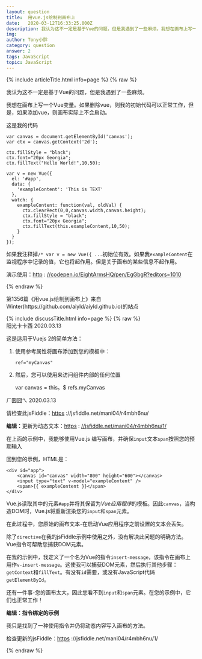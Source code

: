 ```yaml
---
layout: question
title:  用vue.js绘制到画布上
date:   2020-03-12T16:33:25.000Z
description: 我认为这不一定是基于Vue的问题，但是我遇到了一些麻烦。我想在画布上写一个Vue变量。如果删除vue，则我的初始代码可以正常工作，但是，如果添加vue...
img: 
author: Tony小胖
category: question
answer: 2
tags: JavaScript
topic: JavaScript
---
```

<div class="article-root">
  <div class="article">
    {% include articleTitle.html info=page %}
    {% raw %}
    <div class="article-content"><p><font style="vertical-align: inherit;"><font style="vertical-align: inherit;">我认为这不一定是基于Vue的问题，但是我遇到了一些麻烦。</font></font></p>

<p><font style="vertical-align: inherit;"><font style="vertical-align: inherit;">我想在画布上写一个Vue变量。</font><font style="vertical-align: inherit;">如果删除vue，则我的初始代码可以正常工作，但是，如果添加vue，则画布实际上不会启动。</font></font></p>

<p><font style="vertical-align: inherit;"><font style="vertical-align: inherit;">这是我的代码</font></font></p>

<pre><code>var canvas = document.getElementById('canvas');<font></font>
var ctx = canvas.getContext('2d');<font></font>
<font></font>
ctx.fillStyle = "black";<font></font>
ctx.font="20px Georgia";<font></font>
ctx.fillText("Hello World!",10,50);<font></font>
<font></font>
var v = new Vue({<font></font>
  el: '#app',<font></font>
  data: {<font></font>
    'exampleContent': 'This is TEXT'<font></font>
  },<font></font>
  watch: {<font></font>
    exampleContent: function(val, oldVal) {<font></font>
      ctx.clearRect(0,0,canvas.width,canvas.height);<font></font>
      ctx.fillStyle = "black";<font></font>
      ctx.font="20px Georgia";<font></font>
      ctx.fillText(this.exampleContent,10,50);<font></font>
    }<font></font>
  }<font></font>
});<font></font>
</code></pre>

<p><font style="vertical-align: inherit;"><font style="vertical-align: inherit;">如果我注释掉</font></font><code>/* var v = new Vue({ ...</code><font style="vertical-align: inherit;"><font style="vertical-align: inherit;">初始位有效。</font><font style="vertical-align: inherit;">如果我</font></font><code>exampleContent</code><font style="vertical-align: inherit;"><font style="vertical-align: inherit;">在监视程序中</font><font style="vertical-align: inherit;">记录的值，</font><font style="vertical-align: inherit;">它也将起作用。</font><font style="vertical-align: inherit;">但是关于画布的某些信息不起作用。</font></font></p>

<p><font style="vertical-align: inherit;"><font style="vertical-align: inherit;">演示使用：</font><a href="http://codepen.io/EightArmsHQ/pen/EgGbgR?editors=1010"><font style="vertical-align: inherit;">http</font></a><font style="vertical-align: inherit;"> :
 </font></font><a href="http://codepen.io/EightArmsHQ/pen/EgGbgR?editors=1010"><font style="vertical-align: inherit;"><font style="vertical-align: inherit;">//codepen.io/EightArmsHQ/pen/EgGbgR?editors=1010</font></font></a></p></div>
    {% endraw %}
  </div>
  <p class="winter_mark">第1356篇《用vue.js绘制到画布上》来自Winter(https://github.com/aiyld/aiyld.github.io)的站点</p>
  <div class="discuss-wrapper">
    {% include discussTitle.html info=page %}
    {% raw %}
    <div class="discuss-list">
    <div class="discuss-item">
        <div class="discuss-parent">
          <div class="discuss-meta">
            <span class="discuss-user">阳光卡卡西</span>
            <span class="discuss-time">2020.03.13</span>
          </div>
          <div class="discuss-comment"><p><font style="vertical-align: inherit;"><font style="vertical-align: inherit;">这是适用于Vuejs 2的简单方法：</font></font></p>

<ol>
<li><p><font style="vertical-align: inherit;"><font style="vertical-align: inherit;">使用参考属性将画布添加到您的模板中： </font></font></p>

<p><code>ref="myCanvas"</code></p></li>
<li><p><font style="vertical-align: inherit;"><font style="vertical-align: inherit;">然后，您可以使用来访问组件内部的任何位置</font></font></p>

<p><font style="vertical-align: inherit;"><font style="vertical-align: inherit;">var canvas = this。$ refs.myCanvas</font></font></p></li>
</ol></div>
        </div></div><div class="discuss-item">
        <div class="discuss-parent">
          <div class="discuss-meta">
            <span class="discuss-user">ㄏ囧囧ㄟ</span>
            <span class="discuss-time">2020.03.13</span>
          </div>
          <div class="discuss-comment"><p><font style="vertical-align: inherit;"><font style="vertical-align: inherit;">请检查此jsFiddle：</font><a href="https://jsfiddle.net/mani04/r4mbh6nu/" rel="noreferrer"><font style="vertical-align: inherit;">https</font></a><font style="vertical-align: inherit;"> ://jsfiddle.net/mani04/r4mbh6nu/</font></font><a href="https://jsfiddle.net/mani04/r4mbh6nu/" rel="noreferrer"><font style="vertical-align: inherit;"></font></a></p>

<p><strong><font style="vertical-align: inherit;"><font style="vertical-align: inherit;">编辑：</font></font></strong><font style="vertical-align: inherit;"><font style="vertical-align: inherit;">更新为动态文本：</font><a href="https://jsfiddle.net/mani04/r4mbh6nu/1/" rel="noreferrer"><font style="vertical-align: inherit;">https</font></a><font style="vertical-align: inherit;"> : </font></font><a href="https://jsfiddle.net/mani04/r4mbh6nu/1/" rel="noreferrer"><font style="vertical-align: inherit;"><font style="vertical-align: inherit;">//jsfiddle.net/mani04/r4mbh6nu/1/</font></font></a></p>

<p><font style="vertical-align: inherit;"><font style="vertical-align: inherit;">在上面的示例中，我能够</font><font style="vertical-align: inherit;">使用Vue.js </font><font style="vertical-align: inherit;">编写画布，并确保</font></font><code>input</code><font style="vertical-align: inherit;"><font style="vertical-align: inherit;">文本</font></font><code>span</code><font style="vertical-align: inherit;"><font style="vertical-align: inherit;">按照您的预期输入</font></font></p>

<p><font style="vertical-align: inherit;"><font style="vertical-align: inherit;">回到您的示例，HTML是：</font></font></p>

<pre class="lang-html prettyprint-override"><code>&lt;div id="app"&gt;<font></font>
    &lt;canvas id="canvas" width="800" height="600"&gt;&lt;/canvas&gt;<font></font>
    &lt;input type="text" v-model="exampleContent" /&gt;<font></font>
    &lt;span&gt;{{ exampleContent }}&lt;/span&gt;<font></font>
&lt;/div&gt;<font></font>
</code></pre>

<p><font style="vertical-align: inherit;"><font style="vertical-align: inherit;">Vue.js读取其中的元素</font></font><code>#app</code><font style="vertical-align: inherit;"><font style="vertical-align: inherit;">并将其保留为</font></font><em><font style="vertical-align: inherit;"><font style="vertical-align: inherit;">Vue应用程序</font></font></em><font style="vertical-align: inherit;"><font style="vertical-align: inherit;">的模板</font><font style="vertical-align: inherit;">。</font><font style="vertical-align: inherit;">因此</font></font><code>canvas</code><font style="vertical-align: inherit;"><font style="vertical-align: inherit;">，</font><font style="vertical-align: inherit;">当构造DOM时，Vue.js将重新渲染</font><font style="vertical-align: inherit;">您的</font></font><code>input</code><font style="vertical-align: inherit;"><font style="vertical-align: inherit;">和</font></font><code>span</code><font style="vertical-align: inherit;"><font style="vertical-align: inherit;">元素。</font></font></p>

<p><font style="vertical-align: inherit;"><font style="vertical-align: inherit;">在此过程中，您原始的画布文本-在启动Vue应用程序之前设置的文本会丢失。</font></font></p>

<p><font style="vertical-align: inherit;"><font style="vertical-align: inherit;">除了</font></font><code>directive</code><font style="vertical-align: inherit;"><font style="vertical-align: inherit;">在我的jsFiddle示例中</font><font style="vertical-align: inherit;">使用之外</font><font style="vertical-align: inherit;">，</font><font style="vertical-align: inherit;">没有解决此问题的明确方法</font><font style="vertical-align: inherit;">。</font><font style="vertical-align: inherit;">Vue指令可帮助您捕获DOM元素。</font></font></p>

<p><font style="vertical-align: inherit;"><font style="vertical-align: inherit;">在我的示例中，我定义了一个名为Vue的指令</font></font><code>insert-message</code><font style="vertical-align: inherit;"><font style="vertical-align: inherit;">，该</font><font style="vertical-align: inherit;">指令</font><font style="vertical-align: inherit;">在画布上用作</font></font><code>v-insert-message</code><font style="vertical-align: inherit;"><font style="vertical-align: inherit;">。</font><font style="vertical-align: inherit;">这使我可以捕获DOM元素，然后执行其他步骤：</font></font><code>getContext</code><font style="vertical-align: inherit;"><font style="vertical-align: inherit;">和</font></font><code>fillText</code><font style="vertical-align: inherit;"><font style="vertical-align: inherit;">。</font><font style="vertical-align: inherit;">有没有</font></font><code>id</code><font style="vertical-align: inherit;"><font style="vertical-align: inherit;">需要，或没有JavaScript代码</font></font><code>getElementById</code><font style="vertical-align: inherit;"><font style="vertical-align: inherit;">。</font></font></p>

<p><font style="vertical-align: inherit;"><font style="vertical-align: inherit;">还有一件事-您的画布太大，因此您看不到</font></font><code>input</code><font style="vertical-align: inherit;"><font style="vertical-align: inherit;">和</font></font><code>span</code><font style="vertical-align: inherit;"><font style="vertical-align: inherit;">元素。</font><font style="vertical-align: inherit;">在您的示例中，它们也正常工作！</font></font></p>

<p><strong><font style="vertical-align: inherit;"><font style="vertical-align: inherit;">编辑：指令绑定的示例</font></font></strong></p>

<p><font style="vertical-align: inherit;"><font style="vertical-align: inherit;">我只是找到了一种使用指令并仍将动态内容写入画布的方法。</font></font></p>

<p><font style="vertical-align: inherit;"><font style="vertical-align: inherit;">检查更新的jsFiddle：</font><a href="https://jsfiddle.net/mani04/r4mbh6nu/1/" rel="noreferrer"><font style="vertical-align: inherit;">https</font></a><font style="vertical-align: inherit;"> ://jsfiddle.net/mani04/r4mbh6nu/1/</font></font><a href="https://jsfiddle.net/mani04/r4mbh6nu/1/" rel="noreferrer"><font style="vertical-align: inherit;"></font></a></p></div>
        </div></div>
    </div>
    {% endraw %}
  </div>
<div>
